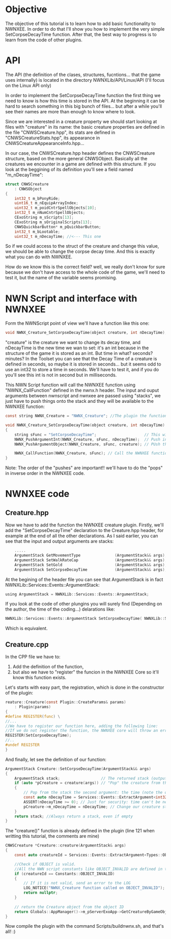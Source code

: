 # Objective 

The objective of this tutorial is to learn how to add basic functionality to NWNXEE. In order to do that I'll show you how to implement the very simple SetCorpseDecayTime function. After that, the best way to progress is to learn from the code of other plugins. 

# API

The API (the definition of the clases, structures, fucntions... that the game uses internally) is located in the directory NWNXLib/API/Linux/API (I'll focus on the Linux API only)

In order to implement the SetCorpseDecayTime function the first thing we need to know is how this time is stored in the API. At the beginning it can be hard to search something in this big bunch of files... but after a while you'll see their names are more than enough to know where to look. 

Since we are interested in a creature property we should start looking at files with "creature" in its name: the basic creature properties are defined in the file "CNWSCreature.hpp", its stats are defined in "CNWSCreatureStats.hpp", its appearance in CNWSCreatureAppearanceInfo.hpp... 

In our case, the CNWSCreature.hpp header defines the CNWSCreature structure, based on the more general CNWSObject. Basically all the creatures we encounter in a game are defined with this structure. If you look at the beggining of its definition you'll see a field named "m_nDecayTime":

```C
struct CNWSCreature
    : CNWSObject
{
    int32_t m_bPonyRide;
    uint16_t m_nEquipArrayIndex;
    uint32_t m_poidCntrSpellObjects[10];
    int32_t m_nNumCntrSpellObjects;
    CExoString m_sScripts[13];
    CExoString m_sOriginalScripts[13];
    CNWSQuickbarButton* m_pQuickbarButton;
    int32_t m_bLootable;
    uint32_t m_nDecayTime; //<--- This one
 ```
So if we could access to the struct of the creature and change this value, we should be able to change the corpse decay time. And this is exactly what you can do with NWNXEE.

How do we know this is the correct field? well, we really don't know for sure because we don't have access to the whole code of the game, we'll need to test it, but the name of the variable seems promising.

# NWN Script and interface with NWNXEE

Form the NWNScript point of view we'll have a function like this one:

```C
void NWNX_Creature_SetCorpseDecayTime(object creature, int nDecayTime);
```
"creature" is the creature we want to change its decay time, and nDecayTime is the new time we wan to set: it's an int because in the structure of the game it is stored as an int. But time in what? seconds? minutes? In the Toolset you can see that the Decay Time of a creature is defined in seconds, so maybe it is stored in seconds... but it seems odd to use an int32 to store a time in seconds. We'll have to test it, and if you do you'll see this int is not in second but in milliseconds.

This NWN Script function will call the NWNXEE function using "NWNX_CallFunction" defined in the nwnx.h header. The input and ouput arguments between nwnscript and nwnxee are passed using "stacks", we just have to push things onto the stack and they will be available to the NWNXEE function:

```C
const string NWNX_Creature = "NWNX_Creature"; //The plugin the function belongs to

void NWNX_Creature_SetCorpseDecayTime(object creature, int nDecayTime)
{
    string sFunc = "SetCorpseDecayTime";                     // This will be the name of the NWNXEE function we want to call
    NWNX_PushArgumentInt(NWNX_Creature, sFunc, nDecayTime);  // Push into the stack the decay time
    NWNX_PushArgumentObject(NWNX_Creature, sFunc, creature); // PUsh the creature object ID (no, this is not the object)

    NWNX_CallFunction(NWNX_Creature, sFunc); // Call the NWNXEE function
}
```
Note: The order of the "pushes" are important!! we'll have to do the "pops" in inverse order in the NWNXEE code.

# NWNXEE code

## Creature.hpp
Now we have to add the function the NWNXEE creature plugin. Firstly, we'll add the "SetCorpseDecayTime" declaration to the Creature.hpp header, for example at the end of all the other declarations. As I said earlier, you can see that the input and output arguments are stacks:

```C
    .....
    ArgumentStack GetMovementType               (ArgumentStack&& args);
    ArgumentStack SetWalkRateCap                (ArgumentStack&& args);
    ArgumentStack SetGold                       (ArgumentStack&& args);
    ArgumentStack SetCorpseDecayTime            (ArgumentStack&& args); //<---- Here
```

At the begining of the header file you can see that ArgumentStack is in fact NWNXLib::Services::Events::ArgumentStack:

```C
using ArgumentStack = NWNXLib::Services::Events::ArgumentStack;
```
If you look at the code of other plungins you will surely find (Depending on the author, the time of the coding...) delarations like:

```C
NWNXLib::Services::Events::ArgumentStack SetCorpseDecayTime( NWNXLib::Services::Events::ArgumentStack&& args); 
```
Which is equivalent.

## Creature.cpp

In the CPP file we have to: 

1. Add the definition of the function, 
2. but also we have to "register" the funcion in the NWNXEE Core so it'll know this function exists.

Let's starts with easy part, the registration, which is done in the constructor of the plugin:

```C
reature::Creature(const Plugin::CreateParams& params)
    : Plugin(params)
{
#define REGISTER(func) \
//...
//We have to register our function here, adding the following line:
//If we do not register the function, the NWNXEE core will throw an error if we try to use it
REGISTER(SetCorpseDecayTime); 
//..
#undef REGISTER
}
```
And finally, let see the definition of our function:

```C
ArgumentStack Creature::SetCorpseDecayTime(ArgumentStack&& args)
{
    ArgumentStack stack;                  // The returned stack (output arguments) recquired even if we return nothing
    if (auto *pCreature = creature(args)) // "Pop" the creature from the stack using function creature (see note below)
    {
        // Pop from the stack the second argument: the time (note the order of the two "pops")
        const auto nDecayTime = Services::Events::ExtractArgument<int32_t>(args); 
        ASSERT(nDecayTime >= 0); // Just for security: time can't be negative
        pCreature->m_nDecayTime = nDecayTime; // Change our creature structure
    }
    return stack; //Always return a stack, even if empty
}
``` 
The "creature()" function is already defined in the plugin (line 121 when writting this tutorial, the comments are mine)

```C
CNWSCreature *Creature::creature(ArgumentStack& args)
{
    const auto creatureId = Services::Events::ExtractArgument<Types::ObjectID>(args); //Pop the creature ID 

    //Check if OBJECT is valid. 
    //All the NWN script constants like OBJECT_INVALID are defined in the NWNXLib/API/Constants.hpp file
    if (creatureId == Constants::OBJECT_INVALID) 
    {
        // If it is not valid, send an error to the LOG
        LOG_NOTICE("NWNX_Creature function called on OBJECT_INVALID"); 
        return nullptr;
    }
    
    // return the Creature object from the object ID
    return Globals::AppManager()->m_pServerExoApp->GetCreatureByGameObjectID(creatureId);
}
```

Now compile the plugin with the command Scripts/buildnwnx.sh, and that's all! :)


